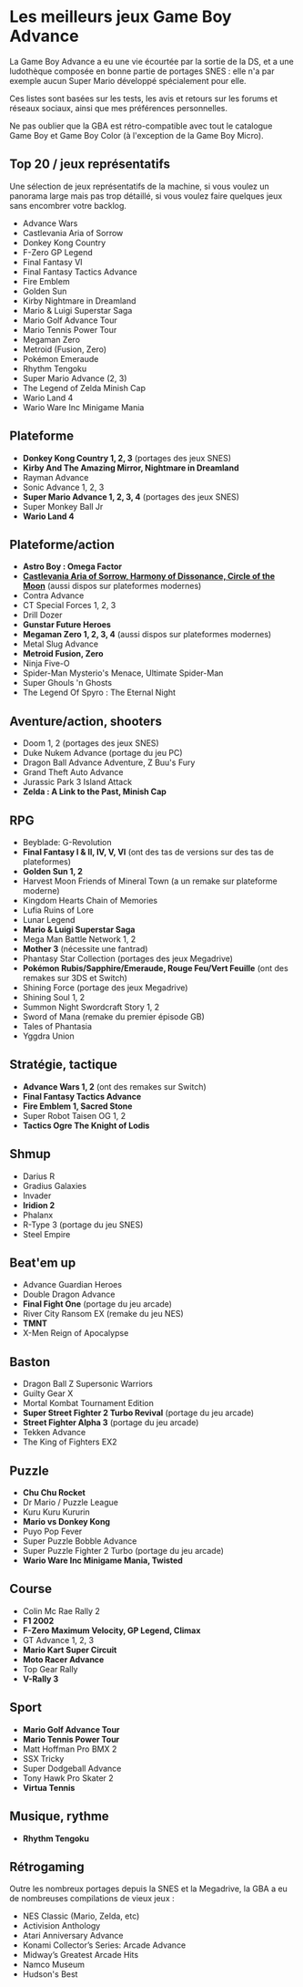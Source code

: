 # Les meilleurs jeux Game Boy Advance

La Game Boy Advance a eu une vie écourtée par la sortie de la DS, et a une ludothèque composée en bonne partie de portages SNES : elle n'a par exemple aucun Super Mario développé spécialement pour elle.

Ces listes sont basées sur les tests, les avis et retours sur les forums et réseaux sociaux, ainsi que mes préférences personnelles.

Ne pas oublier que la GBA est rétro-compatible avec tout le catalogue Game Boy et Game Boy Color (à l'exception de la Game Boy Micro).

## Top 20 / jeux représentatifs

Une sélection de jeux représentatifs de la machine, si vous voulez un panorama large mais pas trop détaillé, si vous voulez faire quelques jeux sans encombrer votre backlog.

- Advance Wars
- Castlevania Aria of Sorrow
- Donkey Kong Country
- F-Zero GP Legend
- Final Fantasy VI
- Final Fantasy Tactics Advance
- Fire Emblem
- Golden Sun
- Kirby Nightmare in Dreamland
- Mario & Luigi Superstar Saga
- Mario Golf Advance Tour
- Mario Tennis Power Tour
- Megaman Zero
- Metroid (Fusion, Zero)
- Pokémon Emeraude
- Rhythm Tengoku
- Super Mario Advance (2, 3)
- The Legend of Zelda Minish Cap
- Wario Land 4
- Wario Ware Inc Minigame Mania

## Plateforme

- **Donkey Kong Country 1, 2, 3** (portages des jeux SNES)
- **Kirby And The Amazing Mirror, Nightmare in Dreamland**
- Rayman Advance
- Sonic Advance 1, 2, 3
- **Super Mario Advance 1, 2, 3, 4** (portages des jeux SNES)
- Super Monkey Ball Jr
- **Wario Land 4**

## Plateforme/action

- **Astro Boy : Omega Factor**
- **[Castlevania Aria of Sorrow, Harmony of Dissonance, Circle of the Moon](https://www.cosmo0.fr/critique/castlevania-advance-collection/)** (aussi dispos sur plateformes modernes)
- Contra Advance
- CT Special Forces 1, 2, 3
- Drill Dozer
- **Gunstar Future Heroes**
- **Megaman Zero 1, 2, 3, 4** (aussi dispos sur plateformes modernes)
- Metal Slug Advance
- **Metroid Fusion, Zero**
- Ninja Five-O
- Spider-Man Mysterio's Menace, Ultimate Spider-Man
- Super Ghouls 'n Ghosts
- The Legend Of Spyro : The Eternal Night

## Aventure/action, shooters

- Doom 1, 2 (portages des jeux SNES)
- Duke Nukem Advance (portage du jeu PC)
- Dragon Ball Advance Adventure, Z Buu's Fury
- Grand Theft Auto Advance
- Jurassic Park 3 Island Attack
- **Zelda : A Link to the Past, Minish Cap**

## RPG

- Beyblade: G-Revolution
- **Final Fantasy I & II, IV, V, VI** (ont des tas de versions sur des tas de plateformes)
- **Golden Sun 1, 2**
- Harvest Moon Friends of Mineral Town (a un remake sur plateforme moderne)
- Kingdom Hearts Chain of Memories
- Lufia Ruins of Lore
- Lunar Legend
- **Mario & Luigi Superstar Saga**
- Mega Man Battle Network 1, 2
- **Mother 3** (nécessite une fantrad)
- Phantasy Star Collection (portages des jeux Megadrive)
- **Pokémon Rubis/Sapphire/Emeraude, Rouge Feu/Vert Feuille** (ont des remakes sur 3DS et Switch)
- Shining Force (portage des jeux Megadrive)
- Shining Soul 1, 2
- Summon Night Swordcraft Story 1, 2
- Sword of Mana (remake du premier épisode GB)
- Tales of Phantasia
- Yggdra Union

## Stratégie, tactique

- **Advance Wars 1, 2** (ont des remakes sur Switch)
- **Final Fantasy Tactics Advance**
- **Fire Emblem 1, Sacred Stone**
- Super Robot Taisen OG 1, 2
- **Tactics Ogre The Knight of Lodis**

## Shmup

- Darius R
- Gradius Galaxies
- Invader
- **Iridion 2**
- Phalanx
- R-Type 3 (portage du jeu SNES)
- Steel Empire

## Beat'em up

- Advance Guardian Heroes
- Double Dragon Advance
- **Final Fight One** (portage du jeu arcade)
- River City Ransom EX (remake du jeu NES)
- **TMNT**
- X-Men Reign of Apocalypse

## Baston

- Dragon Ball Z Supersonic Warriors
- Guilty Gear X
- Mortal Kombat Tournament Edition
- **Super Street Fighter 2 Turbo Revival** (portage du jeu arcade)
- **Street Fighter Alpha 3** (portage du jeu arcade)
- Tekken Advance
- The King of Fighters EX2

## Puzzle

- **Chu Chu Rocket**
- Dr Mario / Puzzle League
- Kuru Kuru Kururin
- **Mario vs Donkey Kong**
- Puyo Pop Fever
- Super Puzzle Bobble Advance
- Super Puzzle Fighter 2 Turbo (portage du jeu arcade)
- **Wario Ware Inc Minigame Mania, Twisted**

## Course

- Colin Mc Rae Rally 2
- **F1 2002**
- **F-Zero Maximum Velocity, GP Legend, Climax**
- GT Advance 1, 2, 3
- **Mario Kart Super Circuit**
- **Moto Racer Advance**
- Top Gear Rally
- **V-Rally 3**

## Sport

- **Mario Golf Advance Tour**
- **Mario Tennis Power Tour**
- Matt Hoffman Pro BMX 2
- SSX Tricky
- Super Dodgeball Advance
- Tony Hawk Pro Skater 2
- **Virtua Tennis**

## Musique, rythme

- **Rhythm Tengoku**

## Rétrogaming

Outre les nombreux portages depuis la SNES et la Megadrive, la GBA a eu de nombreuses compilations de vieux jeux :

- NES Classic (Mario, Zelda, etc)
- Activision Anthology
- Atari Anniversary Advance
- Konami Collector’s Series: Arcade Advance
- Midway’s Greatest Arcade Hits
- Namco Museum
- Hudson's Best
